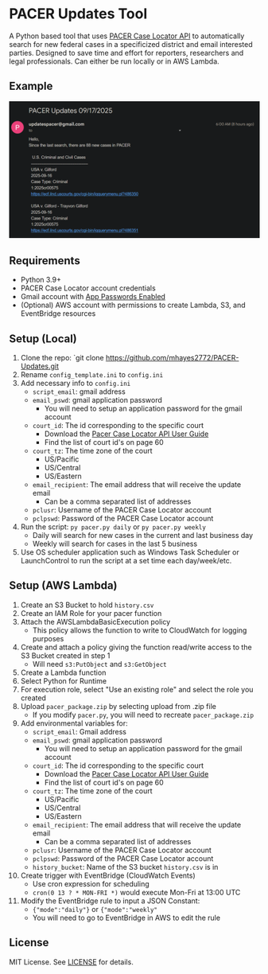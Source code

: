 # PACER Updates Tool

A Python based tool that uses [PACER Case Locator API](https://pacer.uscourts.gov/help/pacer/pacer-case-locator-pcl-api-user-guide) to automatically search for new federal cases in a specificized district and email interested parties. Designed to save time and effort for reporters, researchers and legal professionals. Can either be run locally or in AWS Lambda.
## Example
![image](example_email.png)
## Requirements
- Python 3.9+
- PACER Case Locator account credentials
- Gmail account with [App Passwords Enabled](https://support.google.com/mail/answer/185833?hl=en)
- (Optional) AWS account with permissions to create Lambda, S3, and EventBridge resources 
## Setup (Local)
1. Clone the repo: `git clone https://github.com/mhayes2772/PACER-Updates.git
2. Rename `config_template.ini` to `config.ini`
3. Add necessary info to `config.ini`
	- `script_email`: gmail address
	- `email_pswd`: gmail application password
		- You will need to setup an application password for the gmail account
	- `court_id`: The id corresponding to the specific court
		- Download the [Pacer Case Locator API User Guide](https://pacer.uscourts.gov/help/pacer/pacer-case-locator-pcl-api-user-guide)
		- Find the list of court id's on page 60
	- `court_tz`: The time zone of the court
		- US/Pacific
		- US/Central
		- US/Eastern
	- `email_recipient`: The email address that will receive the update email
		- Can be a comma separated list of addresses
	- `pclusr`: Username of the PACER Case Locator account
	- `pclpswd`: Password of the PACER Case Locator account
4. Run the script: `py pacer.py daily` or `py pacer.py weekly`
	- Daily will search for new cases in the current and last business day
	- Weekly will search for cases in the last 5 business
5. Use OS scheduler application such as Windows Task Scheduler or LaunchControl to run the script at a set time each day/week/etc.
## Setup (AWS Lambda)
1. Create an S3 Bucket to hold `history.csv`
2. Create an IAM Role for your pacer function
3. Attach the AWSLambdaBasicExecution policy
	- This policy allows the function to write to CloudWatch for logging purposes
4. Create and attach a policy giving the function read/write access to the S3 Bucket created in step 1
	- Will need `s3:PutObject` and `s3:GetObject`
5. Create a Lambda function
6. Select Python for Runtime
7. For execution role, select "Use an existing role" and select the role you created
8. Upload `pacer_package.zip` by selecting upload from .zip file
    - If you modify `pacer.py`, you will need to recreate `pacer_package.zip`
9. Add environmental variables for:
	- `script_email`: Gmail address
	- `email_pswd`: gmail application password
		- You will need to setup an application password for the gmail account
	- `court_id`: The id corresponding to the specific court
		- Download the [Pacer Case Locator API User Guide](https://pacer.uscourts.gov/help/pacer/pacer-case-locator-pcl-api-user-guide)
		- Find the list of court id's on page 60
	- `court_tz`: The time zone of the court
		- US/Pacific
		- US/Central
		- US/Eastern
	- `email_recipient`: The email address that will receive the update email
		- Can be a comma separated list of addresses
	- `pclusr`: Username of the PACER Case Locator account
	- `pclpswd`: Password of the PACER Case Locator account
	- `history_bucket`: Name of the S3 bucket `history.csv` is in
10. Create trigger with EventBridge (CloudWatch Events)
	- Use cron expression for scheduling
	- `cron(0 13 ? * MON-FRI *)` would execute Mon-Fri at 13:00 UTC
11. Modify the EventBridge rule to input a JSON Constant:
	- `{"mode":"daily"}` or `{"mode":"weekly"`
	- You will need to go to EventBridge in AWS to edit the rule
## License
MIT License. See [LICENSE](./LICENSE) for details.